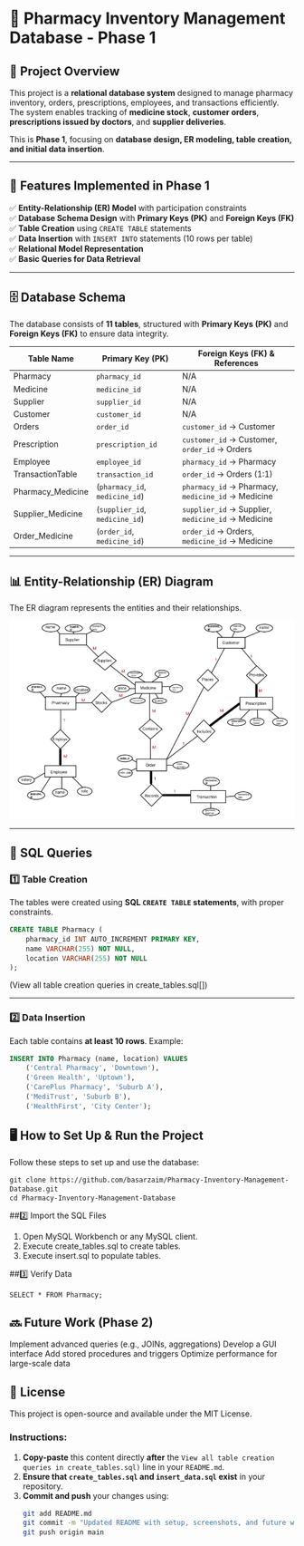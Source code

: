 # 🏥 Pharmacy Inventory Management Database - Phase 1

## 📌 Project Overview
This project is a **relational database system** designed to manage pharmacy inventory, orders, prescriptions, employees, and transactions efficiently. The system enables tracking of **medicine stock**, **customer orders**, **prescriptions issued by doctors**, and **supplier deliveries**. 

This is **Phase 1**, focusing on **database design, ER modeling, table creation, and initial data insertion**.

---

## 🚀 Features Implemented in Phase 1
✅ **Entity-Relationship (ER) Model** with participation constraints  
✅ **Database Schema Design** with **Primary Keys (PK)** and **Foreign Keys (FK)**  
✅ **Table Creation** using `CREATE TABLE` statements  
✅ **Data Insertion** with `INSERT INTO` statements (10 rows per table)  
✅ **Relational Model Representation**  
✅ **Basic Queries for Data Retrieval**  

---

## 🗄️ Database Schema
The database consists of **11 tables**, structured with **Primary Keys (PK)** and **Foreign Keys (FK)** to ensure data integrity.

| Table Name        | Primary Key (PK)       | Foreign Keys (FK) & References |
|-------------------|-----------------------|--------------------------------|
| Pharmacy         | `pharmacy_id`         | N/A                            |
| Medicine         | `medicine_id`         | N/A                            |
| Supplier         | `supplier_id`         | N/A                            |
| Customer         | `customer_id`         | N/A                            |
| Orders          | `order_id`            | `customer_id` → Customer       |
| Prescription    | `prescription_id`      | `customer_id` → Customer, `order_id` → Orders |
| Employee        | `employee_id`          | `pharmacy_id` → Pharmacy      |
| TransactionTable| `transaction_id`       | `order_id` → Orders (1:1)     |
| Pharmacy_Medicine | (`pharmacy_id`, `medicine_id`) | `pharmacy_id` → Pharmacy, `medicine_id` → Medicine |
| Supplier_Medicine | (`supplier_id`, `medicine_id`) | `supplier_id` → Supplier, `medicine_id` → Medicine |
| Order_Medicine  | (`order_id`, `medicine_id`) | `order_id` → Orders, `medicine_id` → Medicine |

---

## 📊 Entity-Relationship (ER) Diagram
The ER diagram represents the entities and their relationships.

![ER Diagram](er.png)

---

## 🔨 SQL Queries

### 1️⃣ **Table Creation**
The tables were created using **SQL `CREATE TABLE` statements**, with proper constraints.

```sql
CREATE TABLE Pharmacy (
    pharmacy_id INT AUTO_INCREMENT PRIMARY KEY,
    name VARCHAR(255) NOT NULL,
    location VARCHAR(255) NOT NULL
);
```

(View all table creation queries in create_tables.sql[])

---

### 2️⃣ **Data Insertion**
Each table contains **at least 10 rows**. Example:

```sql
INSERT INTO Pharmacy (name, location) VALUES
    ('Central Pharmacy', 'Downtown'),
    ('Green Health', 'Uptown'),
    ('CarePlus Pharmacy', 'Suburb A'),
    ('MediTrust', 'Suburb B'),
    ('HealthFirst', 'City Center');
```

## 🖥️ How to Set Up & Run the Project
Follow these steps to set up and use the database:
```
git clone https://github.com/basarzaim/Pharmacy-Inventory-Management-Database.git
cd Pharmacy-Inventory-Management-Database
```
##2️⃣ Import the SQL Files
1. Open MySQL Workbench or any MySQL client.
2. Execute create_tables.sql to create tables.
3. Execute insert.sql to populate tables.

##3️⃣ Verify Data
```
SELECT * FROM Pharmacy;
```

## 🔜 Future Work (Phase 2)
Implement advanced queries (e.g., JOINs, aggregations)
Develop a GUI interface
Add stored procedures and triggers
Optimize performance for large-scale data

## 📜 License
This project is open-source and available under the MIT License.


### **Instructions:**
1. **Copy-paste** this content directly **after** the `View all table creation queries in create_tables.sql)` line in your `README.md`.
2. **Ensure that `create_tables.sql` and `insert_data.sql` exist** in your repository.
3. **Commit and push** your changes using:
   ```bash
   git add README.md
   git commit -m "Updated README with setup, screenshots, and future work"
   git push origin main

